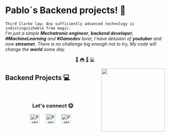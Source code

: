 # Pablo´s Backend projects! 👋


`Third Clarke law; Any sufficiently advanced technology is indistinguishable from magic.`<br><em> I'm just a simple **Mechatronic engineer**, **backend developer**, **#MachineLearning** and **#Gamedev** lover, I have delusion of **youtuber** and now **streamer**, There is no challenge big enough not to try, My code will change the **world** some day.</em>


<p align="center">
<a href="https://github.com/MeerkatDeveloper/MeerkatDeveloper/blob/master/ai.md">🤖</a>
<a href="https://github.com/MeerkatDeveloper/MeerkatDeveloper/blob/master/gamedev.md">🎮</a>
<a href="https://github.com/MeerkatDeveloper/MeerkatDeveloper/blob/master/blockchain.md">🔑</a>
<a href="https://github.com/MeerkatDeveloper/MeerkatDeveloper/blob/master/backend.md">💻</a>
</p>


<a href="https://twitter.com/PablockDA">
<img align="right" height="auto" width="200" src="https://github.com/MeerkatDeveloper/MeerkatDeveloper/raw/master/img/pequesoft.png"/>
</a>


## Backend Projects 💻



<br>

<div align="center">
<h3 align="center">Let's connect 😋</h3>
</div>
<p align="center">
<a href="https://www.linkedin.com/in/meerkatdev/" target="blank">
<img align="center" width="30px" alt="Pablo's LinkedIn" src="https://www.vectorlogo.zone/logos/linkedin/linkedin-icon.svg"/></a> &nbsp; &nbsp;
<a href="https://www.spigotmc.org/resources/authors/pablockda.106309/" target="blank">
<img align="center" width="30px" alt="Pablo´s Portfolio" src="https://github.com/MeerkatDeveloper/MeerkatDeveloper/raw/master/img/faucet.svg"/></a> &nbsp; &nbsp;
<a href="https://www.spigotmc.org/resources/authors/pablockda.106309/" target="blank">
<img align="center" width="30px" alt="Pablo´s Spigot" src="https://www.vectorlogo.zone/logos/youtube/youtube-icon.svg"/></a> &nbsp; &nbsp;

</p>


